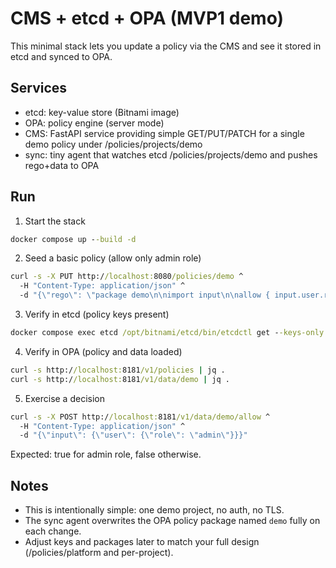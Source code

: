 # CMS + etcd + OPA (MVP1 demo)

This minimal stack lets you update a policy via the CMS and see it stored in etcd and synced to OPA.

## Services
- etcd: key-value store (Bitnami image)
- OPA: policy engine (server mode)
- CMS: FastAPI service providing simple GET/PUT/PATCH for a single demo policy under /policies/projects/demo
- sync: tiny agent that watches etcd /policies/projects/demo and pushes rego+data to OPA

## Run

1) Start the stack

```cmd
docker compose up --build -d
```

2) Seed a basic policy (allow only admin role)

```cmd
curl -s -X PUT http://localhost:8080/policies/demo ^
  -H "Content-Type: application/json" ^
  -d "{\"rego\": \"package demo\n\nimport input\n\nallow { input.user.role == \"admin\" }\", \"data\": {\"valid_roles\": [\"admin\"]}}"
```

3) Verify in etcd (policy keys present)

```cmd
docker compose exec etcd /opt/bitnami/etcd/bin/etcdctl get --keys-only --prefix /policies/projects/demo
```

4) Verify in OPA (policy and data loaded)

```cmd
curl -s http://localhost:8181/v1/policies | jq .
curl -s http://localhost:8181/v1/data/demo | jq .
```

5) Exercise a decision

```cmd
curl -s -X POST http://localhost:8181/v1/data/demo/allow ^
  -H "Content-Type: application/json" ^
  -d "{\"input\": {\"user\": {\"role\": \"admin\"}}}"
```

Expected: true for admin role, false otherwise.

## Notes
- This is intentionally simple: one demo project, no auth, no TLS.
- The sync agent overwrites the OPA policy package named `demo` fully on each change.
- Adjust keys and packages later to match your full design (/policies/platform and per-project).
